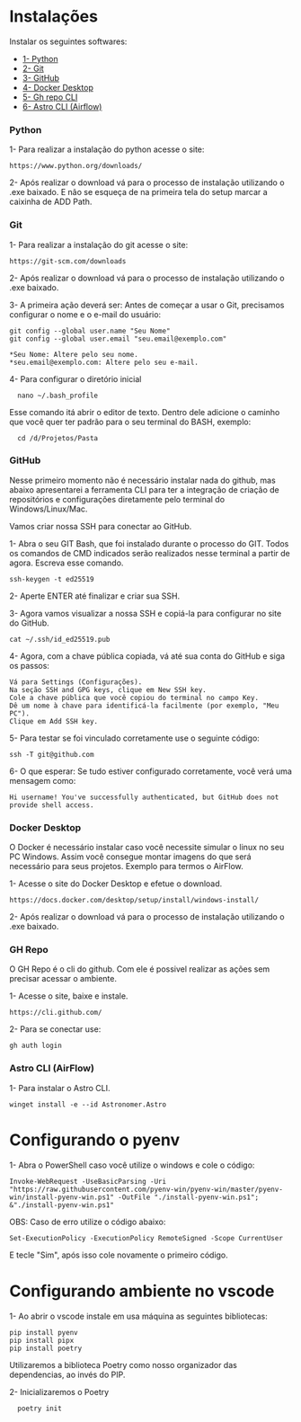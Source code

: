 # Instalações
Instalar os seguintes softwares:
- <a href="#python">1- Python </a>
 - <a href="#git"> 2- Git </a>
 - <a href="#github"> 3- GitHub </a>
 - <a href="#docker-desktop"> 4- Docker Desktop </a>
 - <a href="#gh-repo"> 5- Gh repo CLI </a>
 - <a href="#astro-cli"> 6- Astro CLI (Airflow) </a>

 ### Python
1- Para realizar a instalação do python acesse o site:
    
    https://www.python.org/downloads/

 2- Após realizar o download vá para o processo de instalação utilizando o .exe baixado. E não se esqueça de na primeira tela do setup marcar a caixinha de ADD Path.

 ### Git
 1- Para realizar a instalação do git acesse o site:
    
    https://git-scm.com/downloads

 2- Após realizar o download vá para o processo de instalação utilizando o .exe baixado.

 3- A primeira ação deverá ser:
 Antes de começar a usar o Git, precisamos configurar o nome e o e-mail do usuário:

    git config --global user.name "Seu Nome"
    git config --global user.email "seu.email@exemplo.com"

    *Seu Nome: Altere pelo seu nome.
    *seu.email@exemplo.com: Altere pelo seu e-mail.
   
 4- Para configurar o diretório inicial

      nano ~/.bash_profile

 Esse comando itá abrir o editor de texto. Dentro dele adicione o caminho que você quer ter padrão para o seu terminal do BASH, exemplo:

      cd /d/Projetos/Pasta

 ### GitHub
 Nesse primeiro momento não é necessário instalar nada do github, mas abaixo apresentarei a ferramenta CLI para ter a integração de criação de repositórios e configurações diretamente pelo terminal do Windows/Linux/Mac.

 Vamos criar nossa SSH para conectar ao GitHub.

 1- Abra o seu GIT Bash, que foi instalado durante o processo do GIT. Todos os comandos de CMD indicados serão realizados nesse terminal a partir de agora.
 Escreva esse comando.
 
    ssh-keygen -t ed25519
 
 2- Aperte ENTER até finalizar e criar sua SSH.

 3- Agora vamos visualizar a nossa SSH e copiá-la para configurar no site do GitHub.

    cat ~/.ssh/id_ed25519.pub
 
 4- Agora, com a chave pública copiada, vá até sua conta do GitHub e siga os passos:

    Vá para Settings (Configurações).
    Na seção SSH and GPG keys, clique em New SSH key.
    Cole a chave pública que você copiou do terminal no campo Key.
    Dê um nome à chave para identificá-la facilmente (por exemplo, "Meu PC").
    Clique em Add SSH key.

 5- Para testar se foi vinculado corretamente use o seguinte código:
    
    ssh -T git@github.com

 6- O que esperar: Se tudo estiver configurado corretamente, você verá uma mensagem como:

    Hi username! You've successfully authenticated, but GitHub does not provide shell access.

 ### Docker Desktop
 O Docker é necessário instalar caso você necessite simular o linux no seu PC Windows. Assim você consegue montar imagens do que será necessário para seus projetos.
 Exemplo para termos o AirFlow.

 1- Acesse o site do Docker Desktop e efetue o download.

    https://docs.docker.com/desktop/setup/install/windows-install/

 2- Após realizar o download vá para o processo de instalação utilizando o .exe baixado. 

 ### GH Repo
 O GH Repo é o cli do github. Com ele é possivel realizar as ações sem precisar acessar o ambiente.

 1- Acesse o site, baixe e instale.

    https://cli.github.com/

 2- Para se conectar use:
    
    gh auth login

 ### Astro CLI (AirFlow)
 1- Para instalar o Astro CLI.
    
    winget install -e --id Astronomer.Astro


# Configurando o pyenv
1- Abra o PowerShell caso você utilize o windows e cole o código:

    Invoke-WebRequest -UseBasicParsing -Uri "https://raw.githubusercontent.com/pyenv-win/pyenv-win/master/pyenv-win/install-pyenv-win.ps1" -OutFile "./install-pyenv-win.ps1"; &"./install-pyenv-win.ps1"
OBS: Caso de erro utilize o código abaixo:

    Set-ExecutionPolicy -ExecutionPolicy RemoteSigned -Scope CurrentUser
E tecle "Sim", após isso cole novamente o primeiro código.

# Configurando ambiente no vscode
1- Ao abrir o vscode instale em usa máquina as seguintes bibliotecas:

    pip install pyenv
    pip install pipx
    pip install poetry

Utilizaremos a biblioteca Poetry como nosso organizador das dependencias, ao invés do PIP.

2- Inicializaremos o Poetry

      poetry init